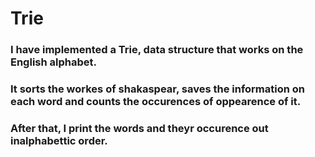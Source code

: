 # Trie

### I have implemented a Trie, data structure that works on the English alphabet. 
### It sorts the workes of shakaspear, saves the information on each word and counts the occurences of oppearence of it.
### After that, I print the words and theyr occurence out inalphabettic order.
